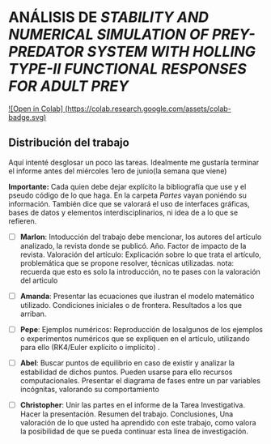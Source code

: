 # ANÁLISIS DE *STABILITY AND NUMERICAL SIMULATION OF PREY-PREDATOR SYSTEM WITH HOLLING TYPE-II FUNCTIONAL RESPONSES FOR ADULT PREY*

[![Open in Colab] (https://colab.research.google.com/assets/colab-badge.svg)](https://colab.research.google.com/github/chriss8g/ANALYSIS-OF-PREY-PREDATOR-SYSTEM/numerical_models/main.ipynb)

## Distribución del trabajo

Aquí intenté desglosar un poco las tareas. Idealmente me gustaría terminar el informe antes del miércoles 1ero de junio(la semana que viene)

**Importante:** Cada quien debe dejar explícito la bibliografía que use y el pseudo código de lo que haga. En la carpeta *Partes* vayan poniéndo su información. También dice que se valorará el uso de interfaces gráficas, bases de datos y elementos interdisciplinarios, ni idea de a lo que se refieren.

* [ ] **Marlon**: Intoducción del trabajo debe mencionar, los autores del artículo analizado, la revista donde se publicó. Año. Factor de impacto de la revista. Valoración del artículo: Explicación sobre lo que trata el artículo, problemática que se propone resolver, técnicas utilizadas.
nota: recuerda que esto es solo la introducción, no te pases con la valoración del articulo

* [ ] **Amanda**: Presentar las ecuaciones que ilustran el modelo matemático utilizado. Condiciones iniciales o de frontera. Resultados a los que arriban.
* [ ] **Pepe**: Ejemplos numéricos: Reproducción de losalgunos de los ejemplos o experimentos numéricos que se expliquen en el artículo, utilizando para ello (RK4/Euler explícito o implícito) .
* [ ] **Abel**: Buscar puntos de equilibrio en caso de existir y analizar la estabilidad de dichos puntos. Pueden usarse para ello recursos computacionales. Presentar el diagrama de fases entre un par variables incógnitas, valorando su comportamiento
* [ ] **Christopher**: Unir las partes en el informe de la Tarea Investigativa. Hacer la presentación. Resumen del trabajo. Conclusiones, Una valoración de lo que usted ha aprendido con este trabajo, como valora la posibilidad de que se pueda continuar esta línea de investigación.
